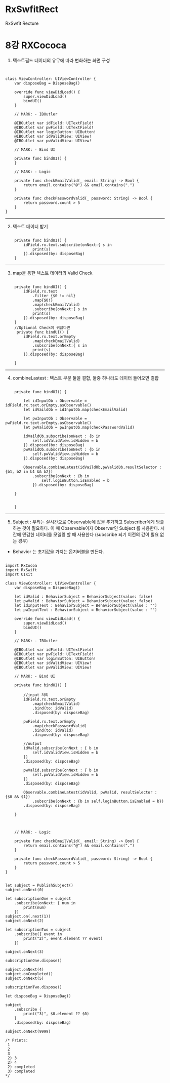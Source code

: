 # RxSwfitRect
RxSwfit Recture

8강 RXCococa
===========
1. 텍스트필드 데이터의 유무에 따라 변화하는 화면 구성
<pre><code>

class ViewController: UIViewController {
    var disposeBag = DisposeBag()

    override func viewDidLoad() {
        super.viewDidLoad()
        bindUI()
    }

    // MARK: - IBOutler

    @IBOutlet var idField: UITextField!
    @IBOutlet var pwField: UITextField!
    @IBOutlet var loginButton: UIButton!
    @IBOutlet var idValidView: UIView!
    @IBOutlet var pwValidView: UIView!

    // MARK: - Bind UI

    private func bindUI() {
    }

    // MARK: - Logic

    private func checkEmailValid(_ email: String) -> Bool {
        return email.contains("@") && email.contains(".")
    }

    private func checkPasswordValid(_ password: String) -> Bool {
        return password.count > 5
    }
}
</pre></code>
* * *
2. 텍스트 데이터 받기
<pre><code>
    private func bindUI() {
        idField.rx.text.subscribe(onNext:{ s in
            print(s)
        }).disposed(by: disposeBag)
    }
</pre></code>
* * *
3. map을 통한 텍스트 데이터의 Valid Check
<pre><code>
    private func bindUI() {
        idField.rx.text
            .filter {$0 != nil}
            .map{$0!}
            .map(checkEmailValid)
            .subscribe(onNext:{ s in
            print(s)
        }).disposed(by: disposeBag)
    }
    //Optional Check이 귀찮다면
     private func bindUI() {
        idField.rx.text.orEmpty
            .map(checkEmailValid)
            .subscribe(onNext:{ s in
            print(s)
        }).disposed(by: disposeBag)

    }
</pre></code>
* * *
4. combineLastest : 텍스트 부분 둘을 결합, 둘중 하나라도 데이터 들어오면 결합
<pre><code>
    private func bindUI() {
    
        let idInputOb : Observable<String> = idField.rx.text.orEmpty.asObservable()
        let idVaildOb = idInputOb.map(checkEmailValid)
        
        let pwInputOb : Observable<String> = pwField.rx.text.orEmpty.asObservable()
        let pwValidOb = pwInputOb.map(checkPasswordValid)
        
        idVaildOb.subscribe(onNext : {b in
            self.idValidView.isHidden = b
        }).disposed(by: disposeBag)
        pwValidOb.subscribe(onNext : {b in
            self.pwValidView.isHidden = b
        }).disposed(by: disposeBag)
        
        Observable.combineLatest(idVaildOb,pwValidOb,resultSelector : {b1, b2 in b1 && b2})
            .subscribe(onNext : {b in
                self.loginButton.isEnabled = b
            }).disposed(by: disposeBag)
        
    }


    }
</pre></code>
* * *
5. Subject : 우리는 실시간으로 Observable에 값을 추가하고 Subscriber에게 방출하는 것이 필요하다. 이 때 Observable이자 Observer인 Subject 를 사용한다. 시간에 민감한 데이터를 모델링 할 때 사용한다 (subscribe 되기 이전의 값이 필요 없는 경우)
* Behavior 는 초기값을 가지는 옵져버블을 만든다.
<pre><code>
import RxCocoa
import RxSwift
import UIKit

class ViewController: UIViewController {
    var disposeBag = DisposeBag()
    
    let idValid : BehaviorSubject<Bool> = BehaviorSubject(value: false)
    let pwValid : BehaviorSubject<Bool> = BehaviorSubject(value: false)
    let idInputText : BehaviorSubject<String> = BehaviorSubject(value : "")
    let pwInputText : BehaviorSubject<String> = BehaviorSubject(value : "")
    
    override func viewDidLoad() {
        super.viewDidLoad()
        bindUI()
    }

    // MARK: - IBOutler

    @IBOutlet var idField: UITextField!
    @IBOutlet var pwField: UITextField!
    @IBOutlet var loginButton: UIButton!
    @IBOutlet var idValidView: UIView!
    @IBOutlet var pwValidView: UIView!

    // MARK: - Bind UI

    private func bindUI() {

        //input 처리
        idField.rx.text.orEmpty
            .map(checkEmailValid)
            .bind(to: idValid)
            .disposed(by: disposeBag)

        pwField.rx.text.orEmpty
            .map(checkPasswordValid)
            .bind(to: idValid)
            .disposed(by: disposeBag)
        
        //output
        idValid.subscribe(onNext : { b in
            self.idValidView.isHidden = b
        })
        .disposed(by: disposeBag)
        
        pwValid.subscribe(onNext : { b in
            self.pwValidView.isHidden = b
        })
        .disposed(by: disposeBag)
        
        Observable.combineLatest(idValid, pwValid, resultSelector : {$0 && $1})
            .subscribe(onNext : {b in self.loginButton.isEnabled = b})
        .disposed(by: disposeBag)
        
    }
    
    

    // MARK: - Logic

    private func checkEmailValid(_ email: String) -> Bool {
        return email.contains("@") && email.contains(".")
    }

    private func checkPasswordValid(_ password: String) -> Bool {
        return password.count > 5
    }
}
</pre></code>
<pre><code>
let subject = PublishSubject<Int>()
subject.onNext(0)

let subscriptionOne = subject
    .subscribe(onNext: { num in
        print(num)
    })
subject.on(.next(1))
subject.onNext(2)

let subscriptionTwo = subject
    .subscribe({ event in
        print("2)", event.element ?? event)
    })

subject.onNext(3)

subscriptionOne.dispose()

subject.onNext(4)
subject.onCompleted()
subject.onNext(5)

subscriptionTwo.dispose()

let disposeBag = DisposeBag()

subject
    .subscribe {
        print("3)", $0.element ?? $0)
    }
    .disposed(by: disposeBag)

subject.onNext(9999)

/* Prints:
 1
 2
 3
 2) 3
 2) 4
 2) completed
 3) completed
*/
</pre></code>
